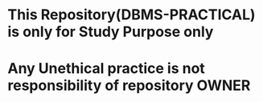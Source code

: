 # This Repository(DBMS-PRACTICAL) is only for Study Purpose only
# Any Unethical practice is not responsibility of repository OWNER
